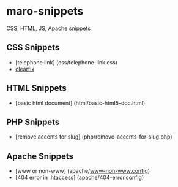 # maro-snippets
CSS, HTML, JS, Apache snippets

## CSS Snippets

- [telephone link] (css/telephone-link.css)
- [clearfix](css/clearfix.css)

## HTML Snippets

- [basic html document] (html/basic-html5-doc.html)

## PHP Snippets

- [remove accents for slug] (php/remove-accents-for-slug.php)

## Apache Snippets

- [www or non-www] (apache/www-non-www.config)
- [404 error in .htaccess] (apache/404-error.config)

